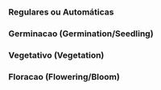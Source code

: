 
### **Regulares ou Automáticas**


### **Germinacao (Germination/Seedling)**


### **Vegetativo (Vegetation)**


### **Floracao (Flowering/Bloom)**